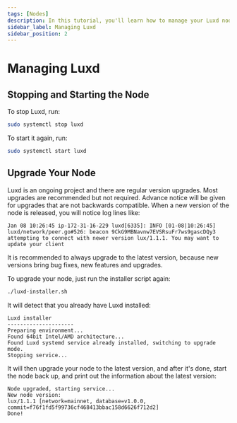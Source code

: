 ```yaml
---
tags: [Nodes]
description: In this tutorial, you'll learn how to manage your Luxd node.
sidebar_label: Managing Luxd
sidebar_position: 2
---
```


# Managing Luxd

## Stopping and Starting the Node

To stop Luxd, run:

```bash
sudo systemctl stop luxd
```

To start it again, run:

```bash
sudo systemctl start luxd
```

## Upgrade Your Node

Luxd is an ongoing project and there are regular version upgrades. Most
upgrades are recommended but not required. Advance notice will be given for
upgrades that are not backwards compatible. When a new version of the node is
released, you will notice log lines like:

```text
Jan 08 10:26:45 ip-172-31-16-229 luxd[6335]: INFO [01-08|10:26:45] luxd/network/peer.go#526: beacon 9CkG9MBNavnw7EVSRsuFr7ws9gascDQy3 attempting to connect with newer version lux/1.1.1. You may want to update your client
```

It is recommended to always upgrade to the latest version, because new versions
bring bug fixes, new features and upgrades.

To upgrade your node, just run the installer script again:

```bash
./luxd-installer.sh
```

It will detect that you already have Luxd installed:

```text
Luxd installer
---------------------
Preparing environment...
Found 64bit Intel/AMD architecture...
Found Luxd systemd service already installed, switching to upgrade mode.
Stopping service...
```

It will then upgrade your node to the latest version, and after it's done, start
the node back up, and print out the information about the latest version:

```text
Node upgraded, starting service...
New node version:
lux/1.1.1 [network=mainnet, database=v1.0.0, commit=f76f1fd5f99736cf468413bbac158d6626f712d2]
Done!
```
